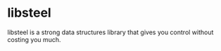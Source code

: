 libsteel
========

libsteel is a strong data structures library that gives you control without costing you much.
